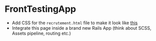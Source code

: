 # FrontTestingApp

* Add CSS for the `recrutement.html` file to make it look like [this](http://www.vodeclic.com/fr/evenements/livreblancs)  
* Integrate this page inside a brand new Rails App (think about SCSS, Assets pipeline, routing etc.)
